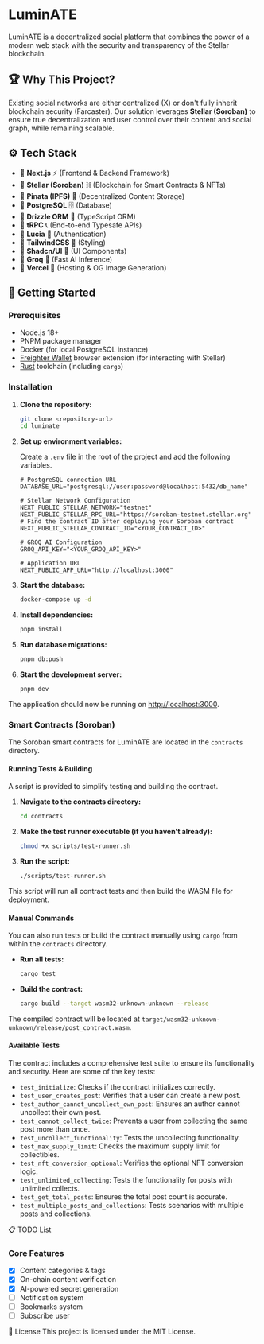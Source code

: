 # LuminATE

LuminATE is a decentralized social platform that combines the power of a modern web stack with the security and transparency of the Stellar blockchain.

## 🏆 Why This Project?

Existing social networks are either centralized (X) or don't fully inherit blockchain security (Farcaster). Our solution leverages **Stellar (Soroban)** to ensure true decentralization and user control over their content and social graph, while remaining scalable.

## ⚙️ Tech Stack
- 🔹 **Next.js** ⚡ (Frontend & Backend Framework)
- 🔹 **Stellar (Soroban)** ⛓️ (Blockchain for Smart Contracts & NFTs)
- 🔹 **Pinata (IPFS)** 🧊 (Decentralized Content Storage)
- 🔹 **PostgreSQL** 🗄️ (Database)
- 🔹 **Drizzle ORM** 🎯 (TypeScript ORM)
- 🔹 **tRPC** 📞 (End-to-end Typesafe APIs)
- 🔹 **Lucia** 🔑 (Authentication)
- 🔹 **TailwindCSS** 🎨 (Styling)
- 🔹 **Shadcn/UI** 🧩 (UI Components)
- 🔹 **Groq** 🧠 (Fast AI Inference)
- 🔹 **Vercel** 🚀 (Hosting & OG Image Generation)

## 🚀 Getting Started

### Prerequisites
*   Node.js 18+
*   PNPM package manager
*   Docker (for local PostgreSQL instance)
*   [Freighter Wallet](https://www.freighter.app/) browser extension (for interacting with Stellar)
*   [Rust](https://www.rust-lang.org/tools/install) toolchain (including `cargo`)

### Installation

1.  **Clone the repository:**
    ```bash
    git clone <repository-url>
    cd luminate
    ```

2.  **Set up environment variables:**

    Create a `.env` file in the root of the project and add the following variables.
    ```env
    # PostgreSQL connection URL
    DATABASE_URL="postgresql://user:password@localhost:5432/db_name"

    # Stellar Network Configuration
    NEXT_PUBLIC_STELLAR_NETWORK="testnet"
    NEXT_PUBLIC_STELLAR_RPC_URL="https://soroban-testnet.stellar.org"
    # Find the contract ID after deploying your Soroban contract
    NEXT_PUBLIC_STELLAR_CONTRACT_ID="<YOUR_CONTRACT_ID>"

    # GROQ AI Configuration
    GROQ_API_KEY="<YOUR_GROQ_API_KEY>"

    # Application URL
    NEXT_PUBLIC_APP_URL="http://localhost:3000"
    ```

3.  **Start the database:**
    ```bash
    docker-compose up -d
    ```

4.  **Install dependencies:**
    ```bash
    pnpm install
    ```

5.  **Run database migrations:**
    ```bash
    pnpm db:push
    ```

6.  **Start the development server:**
    ```bash
    pnpm dev
    ```

The application should now be running on [http://localhost:3000](http://localhost:3000).

### Smart Contracts (Soroban)

The Soroban smart contracts for LuminATE are located in the `contracts` directory.

#### Running Tests & Building

A script is provided to simplify testing and building the contract.

1.  **Navigate to the contracts directory:**
    ```bash
    cd contracts
    ```

2.  **Make the test runner executable (if you haven't already):**
    ```bash
    chmod +x scripts/test-runner.sh
    ```

3.  **Run the script:**
    ```bash
    ./scripts/test-runner.sh
    ```

This script will run all contract tests and then build the WASM file for deployment.

#### Manual Commands

You can also run tests or build the contract manually using `cargo` from within the `contracts` directory.

*   **Run all tests:**
    ```bash
    cargo test
    ```

*   **Build the contract:**
    ```bash
    cargo build --target wasm32-unknown-unknown --release
    ```

The compiled contract will be located at `target/wasm32-unknown-unknown/release/post_contract.wasm`.

#### Available Tests

The contract includes a comprehensive test suite to ensure its functionality and security. Here are some of the key tests:

*   `test_initialize`: Checks if the contract initializes correctly.
*   `test_user_creates_post`: Verifies that a user can create a new post.
*   `test_author_cannot_uncollect_own_post`: Ensures an author cannot uncollect their own post.
*   `test_cannot_collect_twice`: Prevents a user from collecting the same post more than once.
*   `test_uncollect_functionality`: Tests the uncollecting functionality.
*   `test_max_supply_limit`: Checks the maximum supply limit for collectibles.
*   `test_nft_conversion_optional`: Verifies the optional NFT conversion logic.
*   `test_unlimited_collecting`: Tests the functionality for posts with unlimited collects.
*   `test_get_total_posts`: Ensures the total post count is accurate.
*   `test_multiple_posts_and_collections`: Tests scenarios with multiple posts and collections.

📋 TODO List

### Core Features
*   [x] Content categories & tags
*   [x] On-chain content verification
*   [x] AI-powered secret generation
*   [ ] Notification system
*   [ ] Bookmarks system
*   [ ] Subscribe user

📜 License
This project is licensed under the MIT License.

